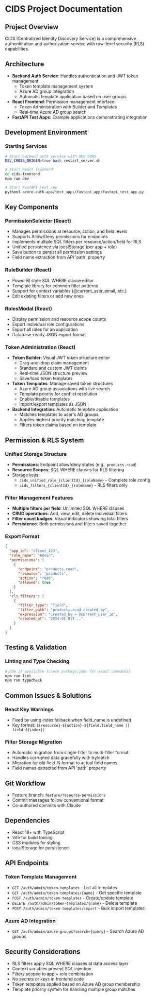 # CIDS Project Documentation

## Project Overview
CIDS (Centralized Identity Discovery Service) is a comprehensive authentication and authorization service with row-level security (RLS) capabilities.

## Architecture
- **Backend Auth Service**: Handles authentication and JWT token management
  - Token template management system
  - Azure AD group integration
  - Automatic template application based on user groups
- **React Frontend**: Permission management interface  
  - Token Administration with Builder and Templates
  - Real-time Azure AD group search
- **FastAPI Test Apps**: Example applications demonstrating integration

## Development Environment

### Starting Services
```bash
# Start backend auth service with DEV CORS
DEV_CROSS_ORIGIN=true bash restart_server.sh

# Start React frontend
cd cids-frontend
npm run dev

# Start FastAPI test app
python3 azure-auth-app/test_apps/fastapi_app/fastapi_test_app.py
```

## Key Components

### PermissionSelector (React)
- Manages permissions at resource, action, and field levels
- Supports Allow/Deny permissions for endpoints
- Implements multiple SQL filters per resource/action/field for RLS
- Unified persistence via localStorage (per app + role)
- Save button to persist all permission settings
- Field name extraction from API 'path' property

### RuleBuilder (React)
- Power BI style SQL WHERE clause editor
- Template library for common filter patterns
- Support for context variables (@current_user_email, etc.)
- Edit existing filters or add new ones

### RolesModal (React)
- Display permission and resource scope counts
- Export individual role configurations
- Export all roles for an application
- Database-ready JSON export format

### Token Administration (React)
- **Token Builder**: Visual JWT token structure editor
  - Drag-and-drop claim management
  - Standard and custom JWT claims
  - Real-time JSON structure preview
  - Save/load token templates
- **Token Templates**: Manage saved token structures
  - Azure AD group associations with live search
  - Template priority for conflict resolution
  - Enable/disable templates
  - Import/export templates as JSON
- **Backend Integration**: Automatic template application
  - Matches templates to user's AD groups
  - Applies highest priority matching template
  - Filters token claims based on template

## Permission & RLS System

### Unified Storage Structure
- **Permissions**: Endpoint allow/deny states (e.g., `products.read`)
- **Resource Scopes**: SQL WHERE clauses for RLS filtering
- Storage keys: 
  - `cids_unified_role_{clientId}_{roleName}` - Complete role config
  - `cids_filters_{clientId}_{roleName}` - RLS filters only

### Filter Management Features
- **Multiple filters per field**: Unlimited SQL WHERE clauses
- **CRUD operations**: Add, view, edit, delete individual filters  
- **Filter count badges**: Visual indicators showing total filters
- **Persistence**: Both permissions and filters saved together

### Export Format
```json
{
  "app_id": "client_123",
  "role_name": "Admin",
  "permissions": [
    {
      "endpoint": "products.read",
      "resource": "products",
      "action": "read",
      "allowed": true
    }
  ],
  "rls_filters": [
    {
      "filter_type": "field",
      "filter_path": "products.read.created_by",
      "expression": "created_by = @current_user_id",
      "created_at": "2024-01-01T..."
    }
  ]
}
```

## Testing & Validation

### Linting and Type Checking
```bash
# Run if available (check package.json for exact commands)
npm run lint
npm run typecheck
```

## Common Issues & Solutions

### React Key Warnings
- Fixed by using index fallback when field_name is undefined
- Key format: `${resource}-${action}-${field.field_name || field-${index}}`

### Filter Storage Migration
- Automatic migration from single-filter to multi-filter format
- Handles corrupted data gracefully with try/catch
- Migration for old field-N format to actual field names
- Field names extracted from API 'path' property

## Git Workflow
- Feature branch: `feature/resource-permissions`
- Commit messages follow conventional format
- Co-authored commits with Claude

## Dependencies
- React 18+ with TypeScript
- Vite for build tooling
- CSS modules for styling
- localStorage for persistence

## API Endpoints

### Token Template Management
- `GET /auth/admin/token-templates` - List all templates
- `GET /auth/admin/token-templates/{name}` - Get specific template
- `POST /auth/admin/token-templates` - Create/update template
- `DELETE /auth/admin/token-templates/{name}` - Delete template
- `POST /auth/admin/token-templates/import` - Bulk import templates

### Azure AD Integration
- `GET /auth/admin/azure-groups?search={query}` - Search Azure AD groups

## Security Considerations
- RLS filters apply SQL WHERE clauses at data access layer
- Context variables prevent SQL injection
- Filters scoped to app + role combination
- No secrets or keys in frontend code
- Token templates applied based on Azure AD group membership
- Template priority system for handling multiple group matches